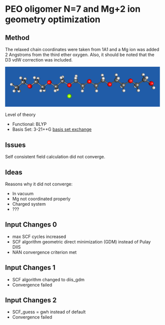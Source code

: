 # PEO oligomer N=7 and Mg+2 ion geometry optimization

## Method
The relaxed chain coordinates were taken from 1A1 and a Mg ion was added 2 Angstroms from the third ether oxygen. Also, it should be noted that the D3 vdW correction was included.

![1A2 image](https://github.com/wood-b/CompBook/blob/master/screenshots/071315_10.10.28.png?raw=true)

Level of theory
* Functional: BLYP 
* Basis Set: 3-21++G [basis set exchange](https://bse.pnl.gov/bse/portal)

## Issues
Self consistent field calculation did not converge.

## Ideas
Reasons why it did not converge:
* In vacuum
* Mg not coordinated properly
* Charged system
* ???

## Input Changes 0
* max SCF cycles increased
* SCF algorithm geometric direct minimization (GDM) instead of Pulay DIIS
* NAN convergence criterion met 

## Input Changes 1
* SCF algorithm changed to diis_gdm
* Convergence failed

## Input Changes 2
* SCF_guess = gwh instead of default
* Convergence failed
